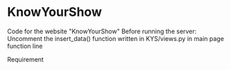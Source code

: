 # KnowYourShow
Code for the website "KnowYourShow"
Before running the server:
Uncomment the insert_data() function written in KYS/views.py in main page function line 

Requirement
